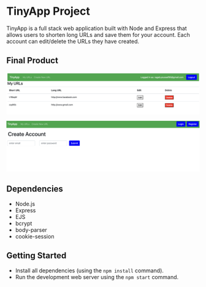 # TinyApp Project

TinyApp is a full stack web application built with Node and Express that allows users to shorten long URLs and save them for your account. Each account can edit/delete the URLs they have created.

## Final Product

![See the following login page](https://github.com/youssefrag/tinyapp/blob/main/docs/login-page.png)

![See the following registration page](https://github.com/youssefrag/tinyapp/blob/main/docs/registration.png)

## Dependencies

- Node.js
- Express
- EJS
- bcrypt
- body-parser
- cookie-session

## Getting Started

- Install all dependencies (using the `npm install` command).
- Run the development web server using the `npm start` command.